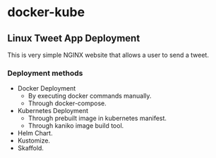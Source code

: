 # docker-kube
## Linux Tweet App Deployment

This is very simple NGINX website that allows a user to send a tweet. 

### Deployment methods
* Docker Deployment
  * By executing docker commands manually.
  * Through docker-compose.
* Kubernetes Deployment
  * Through prebuilt image in kubernetes manifest.
  * Through kaniko image build tool.
* Helm Chart.
* Kustomize.
* Skaffold.
